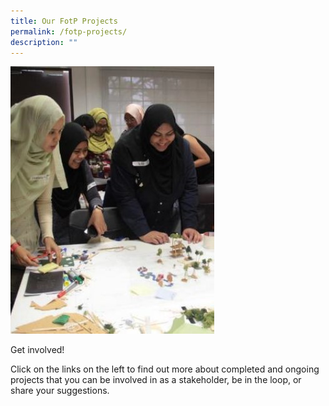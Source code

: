 ```yaml
---
title: Our FotP Projects
permalink: /fotp-projects/
description: ""
---
```



![Alt text for image on Isomer site](/images/Picture3.jpg)

Get involved!

Click on the links on the left to find out more about completed and ongoing projects that you can be involved in as a stakeholder, be in the loop, or share your suggestions.